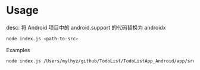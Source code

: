# Usage

desc: 将 Android 项目中的 android.support 的代码替换为 androidx

```bash
node index.js <path-to-src>
```

Examples

```bash
node index.js /Users/mylhyz/github/TodoList/TodoListApp_Android/app/src
```
